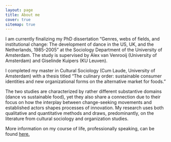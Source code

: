 ```yaml
---
layout: page
title: About me
cover: true
sitemap: true
---
```


I am currently finalizing my PhD dissertation “Genres, webs of fields, and institutional change: The development of dance in the US, UK, and the Netherlands, 1985-2005” at the Sociology Department of the University of Amsterdam. The study is supervised by Alex van Venrooij (University of Amsterdam) and Giselinde Kuipers (KU Leuven).

I completed my master in Cultural Sociology (Cum Laude, University of Amsterdam) with a thesis titled “The culinary order: sustainable consumer identities and new organizational forms on the alternative market for foods.”

The two studies are characterized by rather different substantive domains (dance vs sustainable food), yet they also share a connection due to their focus on how the interplay between change-seeking movements and established actors shapes processes of innovation. My research uses both qualitative and quantitative methods and draws, predominantly, on the literature from cultural sociology and organization studies.

<!-- More information on my course of life, professionally speaking, can be found [here](https://docs.google.com/document/d/1U6lHaLWWTi4LcnhhsNAz7gFv1Y5yDGyc/edit?usp=sharing&ouid=101386340941741845692&rtpof=true&sd=true). -->

More information on my course of life, professionally speaking, can be found <a href="https://docs.google.com/document/d/1U6lHaLWWTi4LcnhhsNAz7gFv1Y5yDGyc/edit?usp=sharing&ouid=101386340941741845692&rtpof=true&sd=true" target="_blank">here.</a>
